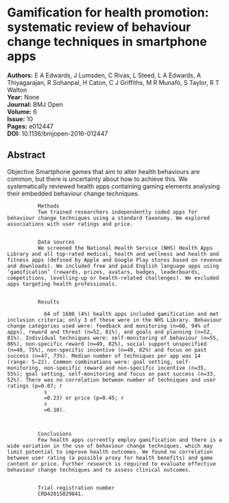 # Gamification for health promotion: systematic review of behaviour change techniques in smartphone apps

**Authors:** E A Edwards, J Lumsden, C Rivas, L Steed, L A Edwards, A Thiyagarajan, R Sohanpal, H Caton, C J Griffiths, M R Munafò, S Taylor, R T Walton  
**Year:** None  
**Journal:** BMJ Open  
**Volume:** 6  
**Issue:** 10  
**Pages:** e012447  
**DOI:** 10.1136/bmjopen-2016-012447  

## Abstract
Objective
              Smartphone games that aim to alter health behaviours are common, but there is uncertainty about how to achieve this. We systematically reviewed health apps containing gaming elements analysing their embedded behaviour change techniques.
            
            
              Methods
              Two trained researchers independently coded apps for behaviour change techniques using a standard taxonomy. We explored associations with user ratings and price.
            
            
              Data sources
              We screened the National Health Service (NHS) Health Apps Library and all top-rated medical, health and wellness and health and fitness apps (defined by Apple and Google Play stores based on revenue and downloads). We included free and paid English language apps using ‘gamification’ (rewards, prizes, avatars, badges, leaderboards, competitions, levelling-up or health-related challenges). We excluded apps targeting health professionals.
            
            
              Results
              
                64 of 1680 (4%) health apps included gamification and met inclusion criteria; only 3 of these were in the NHS Library. Behaviour change categories used were: feedback and monitoring (n=60, 94% of apps), reward and threat (n=52, 81%), and goals and planning (n=52, 81%). Individual techniques were: self-monitoring of behaviour (n=55, 86%), non-specific reward (n=49, 82%), social support unspecified (n=48, 75%), non-specific incentive (n=49, 82%) and focus on past success (n=47, 73%). Median number of techniques per app was 14 (range: 5–22). Common combinations were: goal setting, self-monitoring, non-specific reward and non-specific incentive (n=35, 55%); goal setting, self-monitoring and focus on past success (n=33, 52%). There was no correlation between number of techniques and user ratings (p=0.07; r
                s
                =0.23) or price (p=0.45; r
                s
                =0.10).
              
            
            
              Conclusions
              Few health apps currently employ gamification and there is a wide variation in the use of behaviour change techniques, which may limit potential to improve health outcomes. We found no correlation between user rating (a possible proxy for health benefits) and game content or price. Further research is required to evaluate effective behaviour change techniques and to assess clinical outcomes.
            
            
              Trial registration number
              CRD42015029841.

